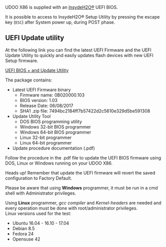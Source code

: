 UDOO X86 is supplied with an [InsydeH2O®](https://www.insyde.com/products) UEFI BIOS.

It is possible to access to InsydeH2O® Setup Utility by pressing the escape key (`ESC`) after System power up, during POST phase.

## UEFI Update utility

At the following link you can find the latest UEFI Firmware and the UEFI Update Utility to quickly and easily updates flash devices with new UEFI Setup firmware.

[UEFI BIOS + and Update Utility](http://download.udoo.org/files/UDOO_X86/UEFI_update/UDOOX86_B02-UEFI_Update_rel103.zip)

The package contains:
* Latest UEFI Firmware binary
  * Firmware name:       0B020000.103
  * BIOS version:        1.03
  * Release Date:        06/08/2017
  * SHA1 .zip file: 7494bc2184ff7b57422d2c5610e329d5be591308
* Update Utility Tool
  * DOS BIOS programming utility
  * Windows 32-bit BIOS programmer
  * Windows 64-bit BIOS programmer
  * Linux 32-bit programmer
  * Linux 64-bit programmer
* Update procedure documentation (.pdf)

Follow the procedure in the .pdf file to update the UEFI BIOS firmware using DOS, Linux or Windows running on your UDOO X86.

<span class="label label-warning">Heads up!</span> Remember that update the UEFI firmware will revert the saved configuration to Factory Default.

Please be aware that using **Windows** programmer, it must be run in a cmd shell with Administrator privileges.

Using **Linux** programmer, *gcc compiler* and *Kernel-headers* are needed and every operation must be done with root/administrator privileges.  
Linux versions used for the test:
* Ubuntu 16.04 - 16.10 - 17.04
* Debian 8.5
* Fedora 24
* Opensuse 42
